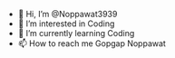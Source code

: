 - 👋 Hi, I’m @Noppawat3939
- 👀 I’m interested in Coding
- 🌱 I’m currently learning Coding
- 📫 How to reach me Gopgap Noppawat

<!---
Noppawat3939/Noppawat3939 is a ✨ special ✨ repository because its `README.md` (this file) appears on your GitHub profile.
You can click the Preview link to take a look at your changes.
--->
